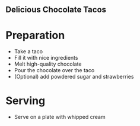 ## Delicious Chocolate Tacos

# Preparation

- Take a taco
- Fill it with nice ingredients
- Melt high-quality chocolate
- Pour the chocolate over the taco
- (Optional) add powdered sugar and strawberries

# Serving

- Serve on a plate with whipped cream
